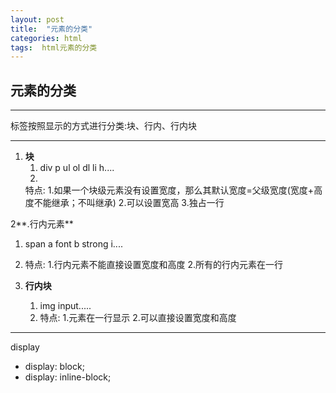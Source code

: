 ```yaml
---
layout: post
title:  "元素的分类"
categories: html
tags:  html元素的分类
---
```

## 元素的分类 ##


----------
标签按照显示的方式进行分类:块、行内、行内块

----------

1. **块**
	1.  div p ul ol dl li h....
	2.  
	特点:
	   1.如果一个块级元素没有设置宽度，那么其默认宽度=父级宽度(宽度+高度不能继承；不叫继承)
	   2.可以设置宽高
	   3.独占一行




2**.行内元素**

   1.   span a font b strong i....
   2.   特点:
	       1.行内元素不能直接设置宽度和高度
	       2.所有的行内元素在一行 

3. **行内块** 

    1. img input.....
	2. 特点:
	         1.元素在一行显示
	         2.可以直接设置宽度和高度


----------
display 

- display: block;
- display: inline-block;